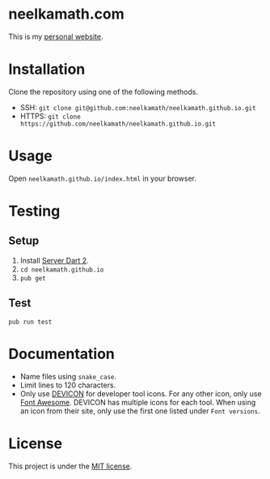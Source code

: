 # neelkamath.com

This is my [personal website](http://neelkamath.com).

# Installation

Clone the repository using one of the following methods.
- SSH: `git clone git@github.com:neelkamath/neelkamath.github.io.git`
- HTTPS: `git clone https://github.com/neelkamath/neelkamath.github.io.git`

# Usage

Open `neelkamath.github.io/index.html` in your browser.

# Testing

## Setup

1. Install [Server Dart 2](https://www.dartlang.org/tools/sdk#install).
1. `cd neelkamath.github.io`
1. `pub get`

## Test

`pub run test`

# Documentation

- Name files using `snake_case`.
- Limit lines to 120 characters.
- Only use [DEVICON](https://konpa.github.io/devicon/) for developer tool icons. For any other icon, only use [Font Awesome](https://fontawesome.com/). DEVICON has multiple icons for each tool. When using an icon from their site, only use the first one listed under `Font versions`.

# License

This project is under the [MIT license](LICENSE).
